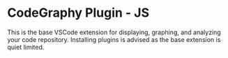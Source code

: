 # CodeGraphy Plugin - JS

This is the base VSCode extension for displaying, graphing, and analyzing your code repository. Installing plugins is advised as the base extension is quiet limited.
